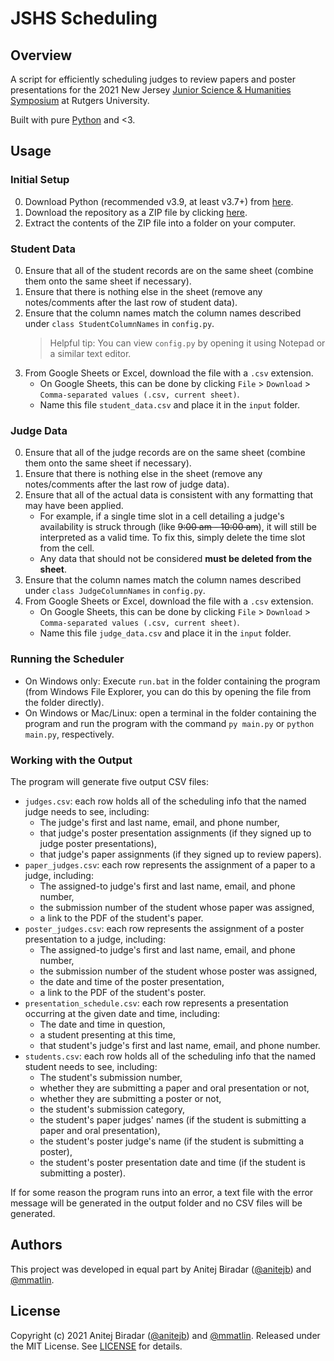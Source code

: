 # JSHS Scheduling

## Overview
A script for efficiently scheduling judges to review papers and poster presentations for the 2021 New Jersey [Junior Science & Humanities Symposium](https://soe.rutgers.edu/jshs) at Rutgers University.

Built with pure [Python](https://www.python.org) and <3.

## Usage

### Initial Setup
0. Download Python (recommended v3.9, at least v3.7+) from [here](https://www.python.org/downloads).
0. Download the repository as a ZIP file by clicking [here](https://github.com/anitejb/jshs-scheduling/archive/master.zip).
0. Extract the contents of the ZIP file into a folder on your computer.

### Student Data
0. Ensure that all of the student records are on the same sheet (combine them onto the same sheet if necessary).
0. Ensure that there is nothing else in the sheet (remove any notes/comments after the last row of student data).
0. Ensure that the column names match the column names described under `class StudentColumnNames` in `config.py`.
    > Helpful tip: You can view `config.py` by opening it using Notepad or a similar text editor.
0. From Google Sheets or Excel, download the file with a `.csv` extension.
    * On Google Sheets, this can be done by clicking `File` > `Download` > `Comma-separated values (.csv, current sheet)`.
    * Name this file `student_data.csv` and place it in the `input` folder.

### Judge Data
0. Ensure that all of the judge records are on the same sheet (combine them onto the same sheet if necessary).
0. Ensure that there is nothing else in the sheet (remove any notes/comments after the last row of judge data).
0. Ensure that all of the actual data is consistent with any formatting that may have been applied.
    * For example, if a single time slot in a cell detailing a judge's availability is struck through (like ~~9:00 am - 10:00 am~~), it will still be interpreted as a valid time. To fix this, simply delete the time slot from the cell.
    * Any data that should not be considered **must be deleted from the sheet**.
0. Ensure that the column names match the column names described under `class JudgeColumnNames` in `config.py`.
0. From Google Sheets or Excel, download the file with a `.csv` extension.
    * On Google Sheets, this can be done by clicking `File` > `Download` > `Comma-separated values (.csv, current sheet)`.
    * Name this file `judge_data.csv` and place it in the `input` folder.

### Running the Scheduler
* On Windows only: Execute `run.bat` in the folder containing the program (from Windows File Explorer, you can do this by opening the file from the folder directly).
* On Windows or Mac/Linux: open a terminal in the folder containing the program and run the program with the command `py main.py` or `python main.py`, respectively.


### Working with the Output
The program will generate five output CSV files:
* `judges.csv`: each row holds all of the scheduling info that the named judge needs to see, including:
    * The judge's first and last name, email, and phone number,
    * that judge's poster presentation assignments (if they signed up to judge poster presentations),
    * that judge's paper assignments (if they signed up to review papers).
* `paper_judges.csv`: each row represents the assignment of a paper to a judge, including:
    * The assigned-to judge's first and last name, email, and phone number,
    * the submission number of the student whose paper was assigned,
    * a link to the PDF of the student's paper.
* `poster_judges.csv`: each row represents the assignment of a poster presentation to a judge, including:
    * The assigned-to judge's first and last name, email, and phone number,
    * the submission number of the student whose poster was assigned,
    * the date and time of the poster presentation,
    * a link to the PDF of the student's poster.
* `presentation_schedule.csv`: each row represents a presentation occurring at the given date and time, including:
    * The date and time in question,
    * a student presenting at this time,
    * that student's judge's first and last name, email, and phone number.
* `students.csv`: each row holds all of the scheduling info that the named student needs to see, including:
    * The student's submission number,
    * whether they are submitting a paper and oral presentation or not,
    * whether they are submitting a poster or not,
    * the student's submission category,
    * the student's paper judges' names (if the student is submitting a paper and oral presentation),
    * the student's poster judge's name (if the student is submitting a poster),
    * the student's poster presentation date and time (if the student is submitting a poster).

If for some reason the program runs into an error, a text file with the error message will be generated in the output folder and no CSV files will be generated.

## Authors

This project was developed in equal part by Anitej Biradar ([@anitejb](https://github.com/anitejb)) and [@mmatlin](https://github.com/mmatlin).

## License

Copyright (c) 2021 Anitej Biradar ([@anitejb](https://github.com/anitejb)) and [@mmatlin](https://github.com/mmatlin). Released under the MIT License. See [LICENSE](LICENSE) for details.
